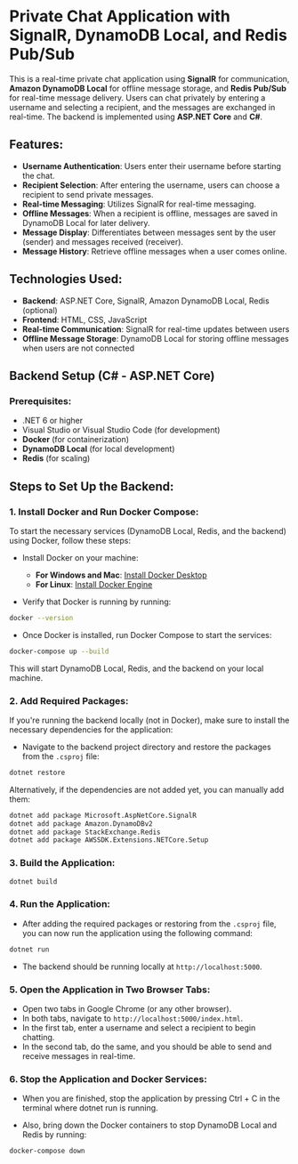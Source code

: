# Private Chat Application with SignalR, DynamoDB Local, and Redis Pub/Sub

This is a real-time private chat application using **SignalR** for communication, **Amazon DynamoDB Local** for offline message storage, and **Redis Pub/Sub** for real-time message delivery. Users can chat privately by entering a username and selecting a recipient, and the messages are exchanged in real-time. The backend is implemented using **ASP.NET Core** and **C#**.

## Features:

- **Username Authentication**: Users enter their username before starting the chat.
- **Recipient Selection**: After entering the username, users can choose a recipient to send private messages.
- **Real-time Messaging**: Utilizes SignalR for real-time messaging.
- **Offline Messages**: When a recipient is offline, messages are saved in DynamoDB Local for later delivery.
- **Message Display**: Differentiates between messages sent by the user (sender) and messages received (receiver).
- **Message History**: Retrieve offline messages when a user comes online.

## Technologies Used:

- **Backend**: ASP.NET Core, SignalR, Amazon DynamoDB Local, Redis (optional)
- **Frontend**: HTML, CSS, JavaScript
- **Real-time Communication**: SignalR for real-time updates between users
- **Offline Message Storage**: DynamoDB Local for storing offline messages when users are not connected

## Backend Setup (C# - ASP.NET Core)

### Prerequisites:

- .NET 6 or higher
- Visual Studio or Visual Studio Code (for development)
- **Docker** (for containerization)
- **DynamoDB Local** (for local development)
- **Redis** (for scaling)

## Steps to Set Up the Backend:

### 1. **Install Docker and Run Docker Compose**:

To start the necessary services (DynamoDB Local, Redis, and the backend) using Docker, follow these steps:

- Install Docker on your machine:

  - **For Windows and Mac**: [Install Docker Desktop](https://www.docker.com/products/docker-desktop/)
  - **For Linux**: [Install Docker Engine](https://docs.docker.com/engine/install/)

- Verify that Docker is running by running:

```bash
docker --version
```

- Once Docker is installed, run Docker Compose to start the services:

```bash
docker-compose up --build
```

This will start DynamoDB Local, Redis, and the backend on your local machine.

### 2. **Add Required Packages**:

If you're running the backend locally (not in Docker), make sure to install the necessary dependencies for the application:

- Navigate to the backend project directory and restore the packages from the `.csproj` file:

```bash
dotnet restore
```

Alternatively, if the dependencies are not added yet, you can manually add them:

```bash
dotnet add package Microsoft.AspNetCore.SignalR
dotnet add package Amazon.DynamoDBv2
dotnet add package StackExchange.Redis
dotnet add package AWSSDK.Extensions.NETCore.Setup
```

### 3. **Build the Application**:

```bash
dotnet build
```

### 4. **Run the Application**:

- After adding the required packages or restoring from the `.csproj` file, you can now run the application using the following command:

```bash
dotnet run
```

- The backend should be running locally at `http://localhost:5000`.

### 5. **Open the Application in Two Browser Tabs**:

- Open two tabs in Google Chrome (or any other browser).
- In both tabs, navigate to `http://localhost:5000/index.html`.
- In the first tab, enter a username and select a recipient to begin chatting.
- In the second tab, do the same, and you should be able to send and receive messages in real-time.

### 6. **Stop the Application and Docker Services**:

- When you are finished, stop the application by pressing Ctrl + C in the terminal where dotnet run is running.

- Also, bring down the Docker containers to stop DynamoDB Local and Redis by running:

```bash
docker-compose down
```
